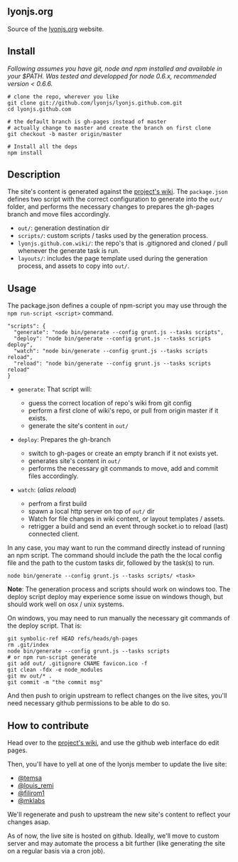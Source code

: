 lyonjs.org
----------

Source of the [lyonjs.org](http://lyonjs.org) website.

## Install

*Following assumes you have git, node and npm installed and available in your $PATH. Was tested and developped for node 0.6.x, recommended version < 0.6.6.*

    # clone the repo, wherever you like
    git clone git://github.com/lyonjs/lyonjs.github.com.git
    cd lyonjs.github.com

    # the default branch is gh-pages instead of master
    # actually change to master and create the branch on first clone
    git checkout -b master origin/master

    # Install all the deps
    npm install

## Description

The site's content is generated against the [project's wiki](https://github.com/lyonjs/lyonjs.github.com/wiki). The `package.json` defines two script with the correct configuration to generate into the `out/` folder, and performs the necessary changes to prepares the gh-pages branch and move files accordingly.

* `out/`: generation destination dir
* `scripts/`: custom scripts / tasks used by the generation process.
* `lyonjs.github.com.wiki/`: the repo's that is .gitignored and cloned / pull whenever the generate task is run.
* `layouts/`: includes the page template used during the generation process, and assets to copy into `out/`.

## Usage

The package.json defines a couple of npm-script you may use through the `npm run-script <script>` command.

    "scripts": {
      "generate": "node bin/generate --config grunt.js --tasks scripts",
      "deploy": "node bin/generate --config grunt.js --tasks scripts deploy",
      "watch": "node bin/generate --config grunt.js --tasks scripts reload",
      "reload": "node bin/generate --config grunt.js --tasks scripts reload"
    }

* `generate`: That script will:
  * guess the correct location of repo's wiki from git config
  * perform a first clone of wiki's repo, or pull from origin master if it exists.
  * generate the site's content in `out/`

* `deploy`: Prepares the gh-branch
  * switch to gh-pages or create an empty branch if it not exists yet.
  * generates site's content in `out/`
  * performs the necessary git commands to move, add and commit files accordingly.

* `watch`: (*alias reload*)
  * perfrom a first build
  * spawn a local http server on top of `out/` dir
  * Watch for file changes in wiki content, or layout templates / assets.
  * retrigger a build and send an event through socket.io to reload (last) connected client.

In any case, you may want to run the command directly instead of running an npm script. The command should include the path the the local config file and the path to the custom tasks dir, followed by the task(s) to run.

    node bin/generate --config grunt.js --tasks scripts/ <task>

**Note**: The generation process and scripts should work on windows too. The deploy script deploy may experience some issue on windows though, but should work well on osx / unix systems.

On windows, you may need to run manually the necessary git commands of the deploy script. That is:

    git symbolic-ref HEAD refs/heads/gh-pages
    rm .git/index
    node bin/generate --config grunt.js --tasks scripts
    # or npm run-script generate
    git add out/ .gitignore CNAME favicon.ico -f
    git clean -fdx -e node_modules
    git mv out/* .
    git commit -m "the commit msg"

And then push to origin upstream to reflect changes on the live sites, you'll need necessary github permissions to be able to do so.

## How to contribute

Head over to the [project's wiki](https://github.com/lyonjs/lyonjs.github.com/wiki), and use the github web interface do edit pages.

Then, you'll have to yell at one of the lyonjs member to update the live site:

* [@temsa](https://twitter.com/temsa)
* [@louis_remi](https://twitter.com/louis_remi)
* [@filirom1](https://twitter.com/filirom1)
* [@mklabs](https://twitter.com/mklabs)

We'll regenerate and push to upstream the new site's content to reflect your changes asap.

As of now, the live site is hosted on github. Ideally, we'll move to custom server and may automate the process a bit further (like generating the site on a regular basis via a cron job).


